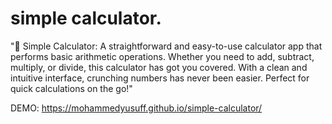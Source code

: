 # simple calculator.
"🧮 Simple Calculator: A straightforward and easy-to-use calculator app that performs basic arithmetic operations. Whether you need to add, subtract, multiply, or divide, this calculator has got you covered. With a clean and intuitive interface, crunching numbers has never been easier. Perfect for quick calculations on the go!"

DEMO:  https://mohammedyusuff.github.io/simple-calculator/
